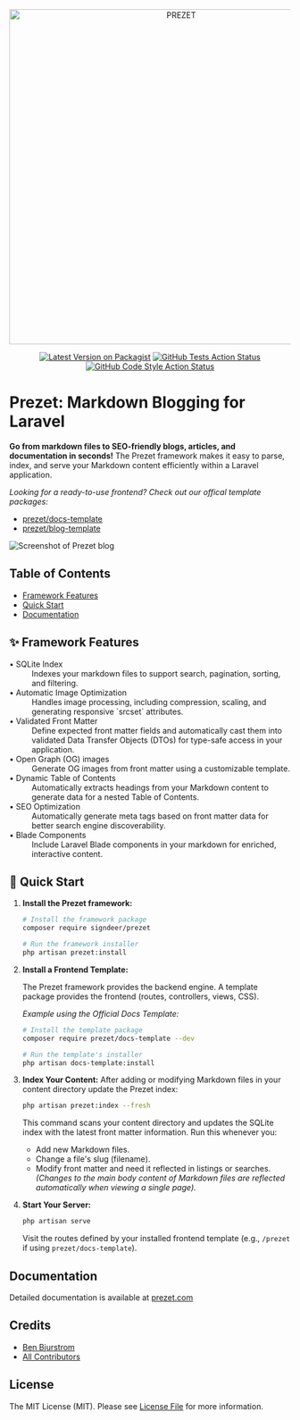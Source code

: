 <div align="center">
    <img src="https://prezet.com/ogimage.png" width="600" alt="PREZET">
</div>

<p align="center">
<a href="https://packagist.org/packages/prezet/prezet"><img src="https://img.shields.io/packagist/v/prezet/prezet.svg?style=flat-square" alt="Latest Version on Packagist"></a>
<a href="https://github.com/prezet/prezet/actions?query=workflow%3Arun-tests+branch%3Amain"><img src="https://img.shields.io/github/actions/workflow/status/prezet/prezet/run-tests.yml?branch=main&label=tests&style=flat-square" alt="GitHub Tests Action Status"></a>
<a href="https://github.com/prezet/prezet/actions?query=workflow%3A"Fix+PHP+code+style+issues"+branch%3Amain"><img src="https://img.shields.io/github/actions/workflow/status/prezet/prezet/fix-php-code-style-issues.yml?branch=main&label=code%20style&style=flat-square" alt="GitHub Code Style Action Status"></a>
</p>

# Prezet: Markdown Blogging for Laravel

**Go from markdown files to SEO-friendly blogs, articles, and documentation in seconds!** The Prezet framework makes it easy to parse, index, and serve your Markdown content efficiently within a Laravel application.

*Looking for a ready-to-use frontend? Check out our offical template packages:*
- [prezet/docs-template](https://github.com/prezet/docs-template)
- [prezet/blog-template](https://github.com/prezet/blog-template)

<picture>
  <source media="(prefers-color-scheme: dark)" srcset="https://raw.githubusercontent.com/prezet/prezet/main/art/screenshot-dark.png">
  <source media="(prefers-color-scheme: light)" srcset="https://raw.githubusercontent.com/prezet/prezet/main/art/screenshot-light.png">
  <img alt="Screenshot of Prezet blog" src="https://raw.githubusercontent.com/prezet/prezet/main/art/screenshot-light.png">
</picture>

## Table of Contents

*   [Framework Features](#-framework-features)
*   [Quick Start](#-quick-start)
*   [Documentation](#documentation)

## ✨ Framework Features

<dl>
  <dt>•&nbsp;SQLite Index</dt>
  <dd>Indexes your markdown files to support search, pagination, sorting, and filtering.</dd>

  <dt>•&nbsp;Automatic Image Optimization</dt>
  <dd>Handles image processing, including compression, scaling, and generating responsive `srcset` attributes.</dd>

  <dt>•&nbsp;Validated Front Matter</dt>
  <dd>Define expected front matter fields and automatically cast them into validated Data Transfer Objects (DTOs) for type-safe access in your application.</dd>

  <dt>•&nbsp;Open Graph (OG) images</dt>
  <dd>Generate OG images from front matter using a customizable template.</dd>

  <dt>•&nbsp;Dynamic Table of Contents</dt>
  <dd>Automatically extracts headings from your Markdown content to generate data for a nested Table of Contents.</dd>

  <dt>•&nbsp;SEO Optimization</dt>
  <dd>Automatically generate meta tags based on front matter data for better search engine discoverability.</dd>

  <dt>•&nbsp;Blade Components</dt>
  <dd>Include Laravel Blade components in your markdown for enriched, interactive content.</dd>
</dl>

## 🚀 Quick Start

1.  **Install the Prezet framework:**
    ```bash
    # Install the framework package
    composer require signdeer/prezet

    # Run the framework installer
    php artisan prezet:install
    ```

2.  **Install a Frontend Template:**

    The Prezet framework provides the backend engine. A template package provides the frontend (routes, controllers, views, CSS).

    *Example using the Official Docs Template:*
    ```bash
    # Install the template package
    composer require prezet/docs-template --dev

    # Run the template's installer
    php artisan docs-template:install
    ```

3.  **Index Your Content:**
    After adding or modifying Markdown files in your content directory update the Prezet index:
    ```bash
    php artisan prezet:index --fresh
    ```
    This command scans your content directory and updates the SQLite index with the latest front matter information. Run this whenever you:
    *   Add new Markdown files.
    *   Change a file's slug (filename).
    *   Modify front matter and need it reflected in listings or searches.
        *(Changes to the main body content of Markdown files are reflected automatically when viewing a single page).*

4.  **Start Your Server:**
    ```bash
    php artisan serve
    ```
    Visit the routes defined by your installed frontend template (e.g., `/prezet` if using `prezet/docs-template`).

## Documentation

Detailed documentation is available at [prezet.com](https://prezet.com)

## Credits

*   [Ben Bjurstrom](https://github.com/benbjurstrom)
*   [All Contributors](../../contributors)

## License

The MIT License (MIT). Please see [License File](LICENSE.md) for more information.
